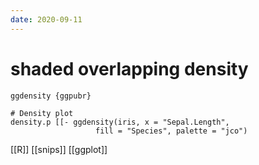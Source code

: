 ```yaml
---
date: 2020-09-11
---
```


# shaded overlapping density

	ggdensity {ggpubr}

	# Density plot
	density.p [[- ggdensity(iris, x = "Sepal.Length",
                       fill = "Species", palette = "jco")

[[R]]
[[snips]]
[[ggplot]]
